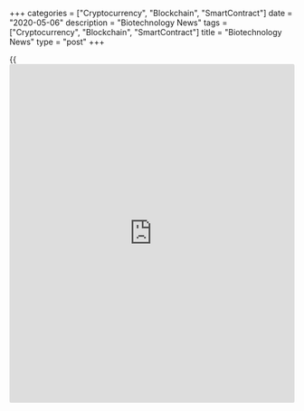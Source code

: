 +++
categories = ["Cryptocurrency", "Blockchain", "SmartContract"]
date = "2020-05-06"
description = "Biotechnology News"
tags = ["Cryptocurrency", "Blockchain", "SmartContract"]
title = "Biotechnology News"
type = "post"
+++

{{<iframe id="large-banner" src="https://www.bounty.group/#slide=28.0" width="100%" height="600" scrolling="no" style="border: 0px solid rgb(216, 221, 230); border-radius: 3px;">}}

![medifast may05][1]

Baltimore, Maryland-based Medifast, Inc. is recalling certain Optavia
Oatmeal products citing undeclared milk, a known allergen, the U.S. Food
and Drug Administration said in a statement. The recall involves around
24,923 boxes of OPTAVIA Essential Old Fashioned Maple & Brown Sugar
Oatmeal. The product is packaged in yellow and white cardboard boxes
with the brand name.

![oceanspray april23][2]

Ocean Spray Cranberries, Inc. is recalling Pink Lite Cranberry Juice
Drink citing potential for undeclared sulfites, the U.S. Food and Drug
Administration said in a statement. The recall involves a single
production lot of 5.5oz cans of the drink with lot number MH0030LPK4 and
Best Before Date of 24JAN21. The product is sold in boxes containing six
5.5oz cans. They were distributed to retail

![nizatidineoralsolution april16][3]

Amneal Pharmaceuticals, LLC recalled certain lots of heartburn
medication Nizatidine in the form of oral solution for the potential
presence of nitrosamine impurity, N-Nitrosodimethylamine (NDMA), above
levels established by the U.S. Food and Drug Administration or FDA. The
Bridgewater, New Jersey-based generic and specialty pharma company is
recalling three lots of Nizatidine oral solution 15 mg.

![recall april08][4]

Brooklyn, New York-based H&C Food Inc. is recalling select Enoki
mushrooms citing the possible presence of Listeria monocytogenes, the
U.S. Food and Drug Administration said in a statement. The recall
involves 7.05 oz or 200G pack of Enoki mushrooms imported from Green Co.
located in Korea. The affected Enoki mushrooms were distributed to New
York, Maryland and Virginia areas.

   1. cdn.rtt[news](https://www.letsplayfx.com/blog/forex-news-website/).com/articleimages/ustopstories/2020/may/medifast-may05.jpg (medifast may05)
   2. cdn.rtt[news](https://www.letsplayfx.com/blog/forex-news-website/).com/articleimages/ustopstories/2020/april/oceanspray-april23.jpg (oceanspray april23)
   3. cdn.rtt[news](https://www.letsplayfx.com/blog/forex-news-website/).com/articleimages/ustopstories/2020/april/nizatidineoralsolution-april16.jpg (nizatidineoralsolution april16)
   4. cdn.rtt[news](https://www.letsplayfx.com/blog/forex-news-website/).com/articleimages/ustopstories/2020/april/recall-april08.jpg (recall april08)